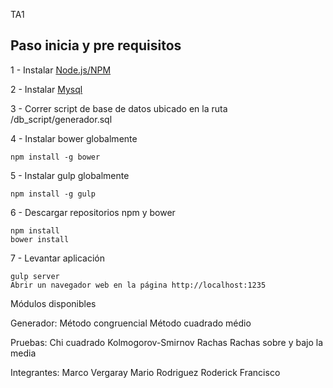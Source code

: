TA1

## Paso inicia y pre requisitos
1 - Instalar [Node.js/NPM](https://nodejs.org/en/)

2 - Instalar [Mysql](https://dev.mysql.com/downloads/installer/)

3 - Correr script de base de datos ubicado en la ruta /db_script/generador.sql

4 - Instalar bower globalmente

    npm install -g bower

5 - Instalar gulp globalmente

    npm install -g gulp

6 - Descargar repositorios npm y bower

    npm install
    bower install

7 - Levantar aplicación

    gulp server
    Abrir un navegador web en la página http://localhost:1235

Módulos disponibles

Generador:
    Método congruencial
    Método cuadrado médio

Pruebas:
    Chi cuadrado
    Kolmogorov-Smirnov
    Rachas
    Rachas sobre y bajo la media

Integrantes:
    Marco Vergaray
    Mario Rodriguez
    Roderick
    Francisco